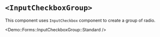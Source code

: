 # `<InputCheckboxGroup>`

This component uses `InputCheckbox` component to create a group of radio.

<Demo::Forms::InputCheckboxGroup::Standard />
